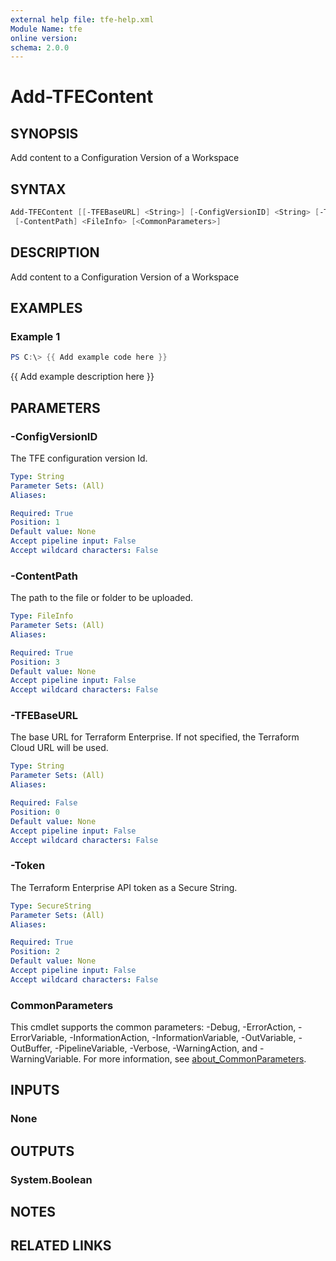 ```yaml
---
external help file: tfe-help.xml
Module Name: tfe
online version:
schema: 2.0.0
---
```


# Add-TFEContent

## SYNOPSIS

Add content to a Configuration Version of a Workspace

## SYNTAX

```PowerShell
Add-TFEContent [[-TFEBaseURL] <String>] [-ConfigVersionID] <String> [-Token] <SecureString>
 [-ContentPath] <FileInfo> [<CommonParameters>]
```

## DESCRIPTION

Add content to a Configuration Version of a Workspace

## EXAMPLES

### Example 1

```powershell
PS C:\> {{ Add example code here }}
```

{{ Add example description here }}

## PARAMETERS

### -ConfigVersionID

The TFE configuration version Id.

```yaml
Type: String
Parameter Sets: (All)
Aliases:

Required: True
Position: 1
Default value: None
Accept pipeline input: False
Accept wildcard characters: False
```

### -ContentPath

The path to the file or folder to be uploaded.

```yaml
Type: FileInfo
Parameter Sets: (All)
Aliases:

Required: True
Position: 3
Default value: None
Accept pipeline input: False
Accept wildcard characters: False
```

### -TFEBaseURL

The base URL for Terraform Enterprise. If not specified, the Terraform Cloud URL will be used.

```yaml
Type: String
Parameter Sets: (All)
Aliases:

Required: False
Position: 0
Default value: None
Accept pipeline input: False
Accept wildcard characters: False
```

### -Token

The Terraform Enterprise API token as a Secure String.

```yaml
Type: SecureString
Parameter Sets: (All)
Aliases:

Required: True
Position: 2
Default value: None
Accept pipeline input: False
Accept wildcard characters: False
```

### CommonParameters

This cmdlet supports the common parameters: -Debug, -ErrorAction, -ErrorVariable, -InformationAction, -InformationVariable, -OutVariable, -OutBuffer, -PipelineVariable, -Verbose, -WarningAction, and -WarningVariable. For more information, see [about_CommonParameters](http://go.microsoft.com/fwlink/?LinkID=113216).

## INPUTS

### None

## OUTPUTS

### System.Boolean

## NOTES

## RELATED LINKS

